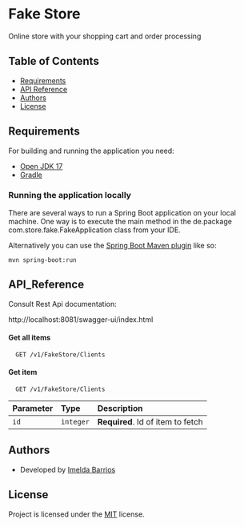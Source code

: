 
# Fake Store

Online store with your shopping cart and order processing

## Table of Contents
* [Requirements](#Requirements)
* [API Reference](#API_Reference)
* [Authors](#Authors)
* [License](#License)

## Requirements

For building and running the application you need:

* [Open JDK 17](https://openjdk.org/projects/jdk/17/)
* [Gradle](https://gradle.org/releases/)


### Running the application locally

There are several ways to run a Spring Boot application on your local machine. One way is to execute the main method in the de.package com.store.fake.FakeApplication class from your IDE.

Alternatively you can use the [Spring Boot Maven plugin](https://docs.spring.io/spring-boot/docs/current/reference/html/build-tool-plugins-maven-plugin.html) like so:

```shell
mvn spring-boot:run
```
## API_Reference

Consult Rest Api documentation:

http://localhost:8081/swagger-ui/index.html

#### Get all items

```http
  GET /v1/FakeStore/Clients
```


#### Get item

```http
  GET /v1/FakeStore/Clients
```

| Parameter | Type     | Description                       |
| :-------- | :------- | :-------------------------------- |
| `id`      | `integer` | **Required**. Id of item to fetch |




## Authors

- Developed by [Imelda Barrios](https://github.com/imelbarrios)

## License

Project is licensed under the [MIT](LICENSE) license.


